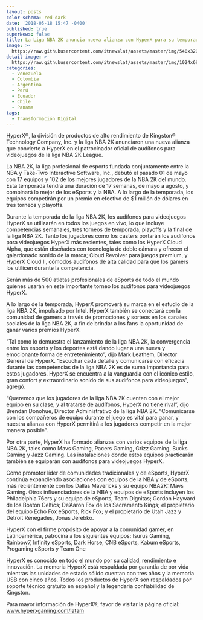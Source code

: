 ```yaml
---
layout: posts
color-schema: red-dark
date: '2018-05-18 15:47 -0400'
published: true
superNews: false
title: La Liga NBA 2K anuncia nueva alianza con HyperX para su temporada inaugural
image: >-
  https://raw.githubusercontent.com/itnewslat/assets/master/img/540x320/nba-2k-p.jpg
detail-image: >-
  https://raw.githubusercontent.com/itnewslat/assets/master/img/1024x680/nba-2k-g.jpg
categories:
  - Venezuela
  - Colombia
  - Argentina
  - Perú
  - Ecuador
  - Chile
  - Panama
tags:
  - Transformación Digital
---
```

HyperX®, la división de productos de alto rendimiento de Kingston® Technology Company, Inc. y la liga NBA 2K anunciaron una nueva alianza que convierte a HyperX en el patrocinador oficial de audífonos para videojuegos de la liga NBA 2K League.

La NBA 2K, la liga profesional de esports fundada conjuntamente entre la NBA y Take-Two Interactive Software, Inc., debutó el pasado 01 de mayo con 17 equipos y 102 de los mejores jugadores de la NBA 2K del mundo. Esta temporada tendrá una duración de 17 semanas, de mayo a agosto, y combinará lo mejor de los eSports y la NBA. A lo largo de la temporada, los equipos competirán por un premio en efectivo de $1 millón de dólares en tres torneos y playoffs.

Durante la temporada de la liga NBA 2K, los audífonos para videojuegos HyperX se utilizarán en todos los juegos en vivo, lo que incluye competencias semanales, tres torneos de temporada, playoffs y la final de la liga NBA 2K. Tanto los jugadores como los casters portarán los audífonos para videojuegos HyperX más recientes, tales como los HyperX Cloud Alpha, que están diseñados con tecnología de doble cámara y ofrecen el galardonado sonido de la marca; Cloud Revolver para juegos premium, y HyperX Cloud II, cómodos audífonos de alta calidad para que los gamers los utilicen durante la competencia. 

Serán más de 500 atletas profesionales de eSports de todo el mundo quienes usarán en este importante torneo los audífonos para videojuegos HyperX.
  
A lo largo de la temporada, HyperX promoverá su marca en el estudio de la liga NBA 2K, impulsado por Intel. HyperX también se conectará con la comunidad de gamers a través de promociones y sorteos en los canales sociales de la liga NBA 2K, a fin de brindar a los fans la oportunidad de ganar varios premios HyperX.

“Tal como lo demuestra el lanzamiento de la liga NBA 2K, la convergencia entre los esports y los deportes está dando lugar a una nueva y emocionante forma de entretenimiento”, dijo Mark Leathem, Director General de HyperX. “Escuchar cada detalle y comunicarse con eficacia durante las competencias de la liga NBA 2K es de suma importancia para estos jugadores. HyperX se encuentra a la vanguardia con el icónico estilo, gran confort y extraordinario sonido de sus audífonos para videojuegos”, agregó.

“Queremos que los jugadores de la liga NBA 2K cuenten con el mejor equipo en su clase, y al tratarse de audífonos, HyperX no tiene rival”, dijo Brendan Donohue, Director Administrativo de la liga NBA 2K.  “Comunicarse con los compañeros de equipo durante el juego es vital para ganar, y nuestra alianza con HyperX permitirá a los jugadores competir en la mejor manera posible”.

Por otra parte, HyperX ha formado alianzas con varios equipos de la liga NBA 2K, tales como Mavs Gaming, Pacers Gaming, Grizz Gaming, Bucks Gaming y Jazz Gaming. Las instalaciones donde estos equipos practicarán también se equiparán con audífonos para videojuegos HyperX.

Como promotor líder de comunidades tradicionales y de eSports, HyperX continúa expandiendo asociaciones con equipos de la NBA y de eSports, más recientemente con los Dallas Mavericks y su equipo NBA2K: Mavs Gaming. Otros influenciadores de la NBA y equipos de eSports incluyen los Philadelphia 76ers y su equipo de eSports, Team Dignitas; Gordon Hayward de los Boston Celtics; De’Aaron Fox de los Sacramento Kings; el propietario del equipo Echo Fox eSports, Rick Fox; y el propietario de Utah Jazz y Detroit Renegades, Jonas Jerebko. 

HyperX con el firme propósito de apoyar a la comunidad gamer, en Latinoamérica, patrocina a los siguientes equipos: Isurus Gaming, Rainbow7, Infinity eSports, Dark Horse, CNB eSports, Kabum eSports, Progaming eSports y Team One

HyperX es conocido en todo el mundo por su calidad, rendimiento e innovación. La memoria HyperX está respaldada por garantía de por vida mientras las unidades de estado sólido cuentan con tres años y la memoria USB con cinco años. Todos los productos de HyperX son respaldados por soporte técnico gratuito en español y la legendaria confiabilidad de Kingston.

Para mayor información de HyperX®, favor de visitar la página oficial: www.hyperxgaming.com/latam

